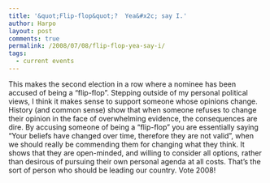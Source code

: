 ```yaml
---
title: '&quot;Flip-flop&quot;?  Yea&#x2c; say I.'
author: Harpo
layout: post
comments: true
permalink: /2008/07/08/flip-flop-yea-say-i/
tags:
  - current events
---
```

This makes the second election in a row where a nominee has been accused of being a &#8220;flip-flop&#8221;. Stepping outside of my personal political views, I think it makes sense to support someone whose opinions change. History (and common sense) show that when someone refuses to change their opinion in the face of overwhelming evidence, the consequences are dire. By accusing someone of being a &#8220;flip-flop&#8221; you are essentially saying &#8220;Your beliefs have changed over time, therefore they are not valid&#8221;, when we should really be commending them for changing what they think. It shows that they are open-minded, and willing to consider all options, rather than desirous of pursuing their own personal agenda at all costs. That&#8217;s the sort of person who should be leading our country. Vote 2008!